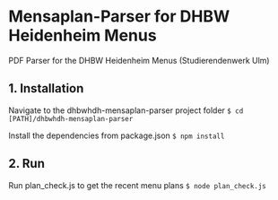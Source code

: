 # Mensaplan-Parser for DHBW Heidenheim Menus
PDF Parser for the DHBW Heidenheim Menus (Studierendenwerk Ulm)

## 1. Installation

Navigate to the dhbwhdh-mensaplan-parser project folder
`$ cd [PATH]/dhbwhdh-mensaplan-parser`

Install the dependencies from package.json
`$ npm install`

## 2. Run

Run plan_check.js to get the recent menu plans
`$ node plan_check.js`